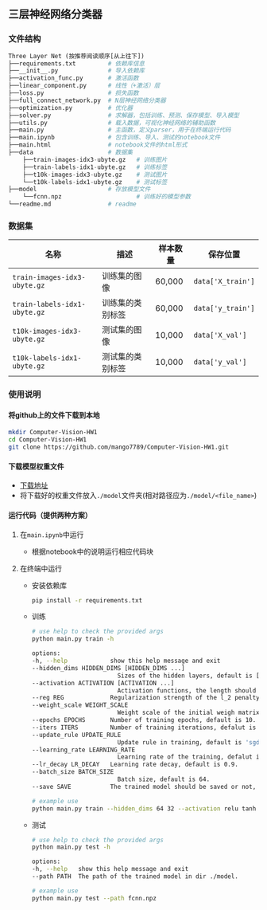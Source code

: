 ## 三层神经网络分类器

### 文件结构

```python
Three Layer Net (按推荐阅读顺序[从上往下])
├──requirements.txt         # 依赖库信息
├──__init__.py              # 导入依赖库
├──activation_func.py       # 激活函数
├──linear_component.py      # 线性（+激活）层
├──loss.py                  # 损失函数
├──full_connect_network.py  # N层神经网络分类器
├──optimization.py          # 优化器
├──solver.py                # 求解器，包括训练、预测、保存模型、导入模型
├──utils.py                 # 载入数据，可视化神经网络的辅助函数
├──main.py                  # 主函数，定义parser，用于在终端运行代码
├──main.ipynb               # 包含训练、导入、测试的notebook文件
├──main.html                # notebook文件的html形式
├──data                     # 数据集
    ├──train-images-idx3-ubyte.gz   # 训练图片
    ├──train-labels-idx1-ubyte.gz   # 训练标签
    ├──t10k-images-idx3-ubyte.gz    # 测试图片
    └──t10k-labels-idx1-ubyte.gz    # 测试标签
├──model                    # 存放模型文件
    └──fcnn.npz                     # 训练好的模型参数
└──readme.md                # readme
```

### 数据集

| 名称  | 描述 | 样本数量 | 保存位置|
| --- | --- |--- | --- |
| `train-images-idx3-ubyte.gz`  | 训练集的图像  | 60,000| `data['X_train']` |
| `train-labels-idx1-ubyte.gz`  | 训练集的类别标签  |60,000|`data['y_train']` |
| `t10k-images-idx3-ubyte.gz`  | 测试集的图像  | 10,000|`data['X_val']` |
| `t10k-labels-idx1-ubyte.gz`  | 测试集的类别标签  | 10,000| `data['y_val']` |


### 使用说明

#### 将github上的文件下载到本地

```bash
mkdir Computer-Vision-HW1
cd Computer-Vision-HW1 
git clone https://github.com/mango7789/Computer-Vision-HW1.git
```

#### 下载模型权重文件

- [下载地址](https://drive.google.com/file/d/1fHbpA-FtWAH-j2v-awv-D9p3sIjMfqLW/view?usp=drive_link)
- 将下载好的权重文件放入`./model`文件夹(相对路径应为`./model/<file_name>`)

#### 运行代码（提供两种方案）

1. 在`main.ipynb`中运行
     - 根据notebook中的说明运行相应代码块 
 
2. 在终端中运行
     - 安装依赖库
       ```bash
       pip install -r requirements.txt
       ``` 
     - 训练
       ```bash
       # use help to check the provided args
       python main.py train -h

       options:
       -h, --help            show this help message and exit
       --hidden_dims HIDDEN_DIMS [HIDDEN_DIMS ...]
                               Sizes of the hidden layers, default is [128, 64].
       --activation ACTIVATION [ACTIVATION ...]
                               Activation functions, the length should be 1 or equal to the the hidden dims, can choose from ['relu', 'tanh', 'sigmoid'].
       --reg REG             Regularization strength of the l_2 penalty, default is 0.01
       --weight_scale WEIGHT_SCALE
                               Weight scale of the initial weigh matrix, default is 0.01.
       --epochs EPOCHS       Number of training epochs, default is 10.
       --iters ITERS         Number of training iterations, defalut is 6000.
       --update_rule UPDATE_RULE
                               Update rule in training, default is 'sgd', can choose from ['sgd', 'sgd_momentum', 'adam', 'rmsprop'].
       --learning_rate LEARNING_RATE
                               Learning rate of the training, defalut is 1e-3.
       --lr_decay LR_DECAY   Learning rate decay, default is 0.9.
       --batch_size BATCH_SIZE
                               Batch size, default is 64.
       --save SAVE           The trained model should be saved or not, default is False.
       ```
       ```bash
       # example use
       python main.py train --hidden_dims 64 32 --activation relu tanh --reg 0.1
       ``` 
     - 测试
       ```bash
       # use help to check the provided args
       python main.py test -h 

       options:
       -h, --help   show this help message and exit
       --path PATH  The path of the trained model in dir ./model.
       ```
       ```bash
       # example use
       python main.py test --path fcnn.npz
       ``` 